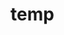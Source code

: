# temp















































































































































































































































































































































































































